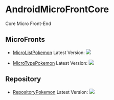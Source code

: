 # AndroidMicroFrontCore
Core Micro Front-End

## MicroFronts
- [MicroListPokemon](https://github.com/RafaelBarbosatec/AndroidMicroFrontList) Latest Version: [![](https://jitpack.io/v/RafaelBarbosatec/AndroidMicroFrontList.svg)](https://jitpack.io/#RafaelBarbosatec/AndroidMicroFrontList)

- [MicroTypePokemon](https://github.com/RafaelBarbosatec/AndroidMicroFrontType) Latest Version: [![](https://jitpack.io/v/RafaelBarbosatec/AndroidMicroFrontType.svg)](https://jitpack.io/#RafaelBarbosatec/AndroidMicroFrontType)

## Repository
- [RepositoryPokemon](https://github.com/RafaelBarbosatec/AndroidMicroRepository) Latest Version: [![](https://jitpack.io/v/RafaelBarbosatec/AndroidMicroRepository.svg)](https://jitpack.io/#RafaelBarbosatec/AndroidMicroRepository)
